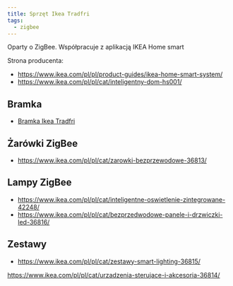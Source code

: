 ```yaml
---
title: Sprzęt Ikea Tradfri
tags:
  - zigbee
---
```


Oparty o ZigBee.
Współpracuje z aplikacją IKEA Home smart

Strona producenta:

- https://www.ikea.com/pl/pl/product-guides/ikea-home-smart-system/
- https://www.ikea.com/pl/pl/cat/inteligentny-dom-hs001/

## Bramka

- [Bramka Ikea Tradfri](Bramka-Ikea-Tradfri)

## Żarówki ZigBee

- https://www.ikea.com/pl/pl/cat/zarowki-bezprzewodowe-36813/

## Lampy ZigBee

- https://www.ikea.com/pl/pl/cat/inteligentne-oswietlenie-zintegrowane-42248/
- https://www.ikea.com/pl/pl/cat/bezprzedwodowe-panele-i-drzwiczki-led-36816/

## Zestawy

- https://www.ikea.com/pl/pl/cat/zestawy-smart-lighting-36815/

https://www.ikea.com/pl/pl/cat/urzadzenia-sterujace-i-akcesoria-36814/
